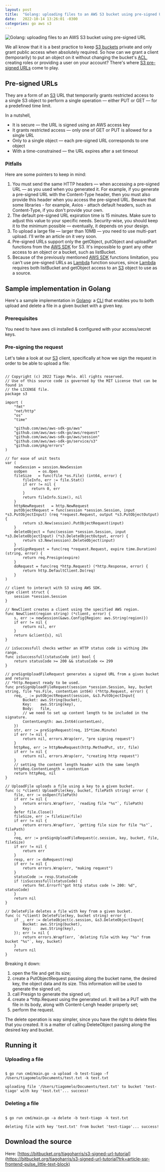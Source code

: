 ```yaml
---
layout: post
title:  "Golang: uploading files to an AWS S3 bucket using pre-signed URL"
date:   2022-10-14 13:26:01 -0300
categories: go aws s3
---
```

![Golang: uploading files to an AWS S3 bucket using pre-signed URL](/assets/images/2022-10-14-d040f8c1-9082-4671-b37e-01df4eebb1d1/2022-04-14-banner.jpeg)

We all know that it is a best practice to keep [S3 buckets](https://aws.amazon.com/s3/?trk=article-ssr-frontend-pulse_little-text-block) private and only grant public access when absolutely required. So how can we grant a client (temporarily) to put an object on it without changing the bucket's [ACL](https://docs.aws.amazon.com/AmazonS3/latest/userguide/acl-overview.html?trk=article-ssr-frontend-pulse_little-text-block), creating roles or providing a user on your account? There's where [S3 pre-signed URLs](https://docs.aws.amazon.com/AmazonS3/latest/userguide/ShareObjectPreSignedURL.html?trk=article-ssr-frontend-pulse_little-text-block) come to play.

## Pre-signed URLs

They are a form of an [S3](https://aws.amazon.com/s3/?trk=article-ssr-frontend-pulse_little-text-block) URL that temporarily grants restricted access to a single S3 object to perform a single operation — either PUT or GET — for a predefined time limit.

In a nutshell,

- It is secure — the URL is signed using an AWS access key
- It grants restricted access — only one of GET or PUT is allowed for a single URL
- Only to a single object — each pre-signed URL corresponds to one object
- With a time-constrained — the URL expires after a set timeout

### Pitfalls

Here are some pointers to keep in mind:

1. You must send the same HTTP headers — when accessing a pre-signed URL — as you used when you generated it. For example, if you generate a pre-signed URL with the Content-Type header, then you must also provide this header when you access the pre-signed URL. Beware that some libraries - for example, Axios - attach default headers, such as Content-Type, if you don't provide your own.
2. The default pre-signed URL expiration time is 15 minutes. Make sure to adjust this value to your specific needs. Security-wise, you should keep it to the minimum possible — eventually, it depends on your design.
3. To upload a large file — larger than 10MB — you need to use multi-part upload. I'll write an article on it very soon.
4. Pre-signed URLs support only the getObject, putObject and uploadPart functions from the [AWS SDK](https://aws.amazon.com/sdk-for-go/?trk=article-ssr-frontend-pulse_little-text-block) for S3. It's impossible to grant any other access to an object or a bucket, such as listBucket.
5. Because of the previously mentioned [AWS SDK](https://aws.amazon.com/sdk-for-go/?trk=article-ssr-frontend-pulse_little-text-block) functions limitation, you can’t use pre-signed URLs as [Lambda](https://aws.amazon.com/lambda/?trk=article-ssr-frontend-pulse_little-text-block) function sources, since [Lambda](https://aws.amazon.com/lambda/?trk=article-ssr-frontend-pulse_little-text-block) requires both listBucket and getObject access to an [S3](https://aws.amazon.com/s3/?trk=article-ssr-frontend-pulse_little-text-block) object to use as a source.

## Sample implementation in Golang

Here's a sample implementation in [Golang](http://golang.org?trk=article-ssr-frontend-pulse_little-text-block): a [CLI](https://en.wikipedia.org/wiki/Command-line_interface?trk=article-ssr-frontend-pulse_little-text-block) that enables you to both upload and delete a file in a given bucket with a given key.

### Prerequisites

You need to have aws cli installed & configured with your access/secret keys.

### Pre-signing the request

Let's take a look at our [S3](https://aws.amazon.com/s3/?trk=article-ssr-frontend-pulse_little-text-block) client, specifically at how we sign the request in order to be able to upload a file:

```

// Copyright (c) 2022 Tiago Melo. All rights reserved.
// Use of this source code is governed by the MIT License that can be found in
// the LICENSE file.
package s3

import (
    "fmt"
    "net/http"
    "os"
    "time"

    "github.com/aws/aws-sdk-go/aws"
    "github.com/aws/aws-sdk-go/aws/request"
    "github.com/aws/aws-sdk-go/aws/session"
    "github.com/aws/aws-sdk-go/service/s3"
    "github.com/pkg/errors"
)

// for ease of unit tests
var (
    newSession = session.NewSession
    osOpen     = os.Open
    fileSize   = func(file *os.File) (int64, error) {
        fileInfo, err := file.Stat()
        if err != nil {
            return 0, err
        }
        return fileInfo.Size(), nil
    }
    httpNewRequest   = http.NewRequest
    putObjectRequest = func(session *session.Session, input *s3.PutObjectInput) (req *request.Request, output *s3.PutObjectOutput) {
        return s3.New(session).PutObjectRequest(input)
    }
    deleteObject = func(session *session.Session, input *s3.DeleteObjectInput) (*s3.DeleteObjectOutput, error) {
        return s3.New(session).DeleteObject(input)
    }
    preSignRequest = func(req *request.Request, expire time.Duration) (string, error) {
        return req.Presign(expire)
    }
    doRequest = func(req *http.Request) (*http.Response, error) {
        return http.DefaultClient.Do(req)
    }
)

// client to interact with S3 using AWS SDK.
type client struct {
    session *session.Session
}

// NewClient creates a client using the specified AWS region.
func NewClient(region string) (*client, error) {
    s, err := newSession(&aws.Config{Region: aws.String(region)})
    if err != nil {
        return nil, err
    }
    return &client{s}, nil
}

// isSuccessfull checks wether an HTTP status code is withing 20x range.
func isSuccessfull(statusCode int) bool {
    return statusCode >= 200 && statusCode <= 299
}

// preSignUploadFileRequest generates a signed URL from a given bucket and returns
// *http.Request ready to be used.
func preSignUploadFileRequest(session *session.Session, key, bucket string, file *os.File, contentLen int64) (*http.Request, error) {
    req, _ := putObjectRequest(session, &s3.PutObjectInput{
        Bucket: aws.String(bucket),
        Key:    aws.String(key),
        Body:   file,
        // we need to set up content length to be included in the signature.
        ContentLength: aws.Int64(contentLen),
    })
    str, err := preSignRequest(req, 15*time.Minute)
    if err != nil {
        return nil, errors.Wrap(err, "pre signing request")
    }
    httpReq, err := httpNewRequest(http.MethodPut, str, file)
    if err != nil {
        return nil, errors.Wrap(err, "creating http request")
    }
    // setting the content length header with the same length
    httpReq.ContentLength = contentLen
    return httpReq, nil
}

// UploadFile uploads a file using a key to a given bucket.
func (c *client) UploadFile(key, bucket, filePath string) error {
    file, err := osOpen(filePath)
    if err != nil {
        return errors.Wrapf(err, `reading file "%s"`, filePath)
    }
    defer file.Close()
    fileSize, err := fileSize(file)
    if err != nil {
        return errors.Wrapf(err, `getting file size for file "%s"`, filePath)
    }
    req, err := preSignUploadFileRequest(c.session, key, bucket, file, fileSize)
    if err != nil {
        return err
    }
    resp, err := doRequest(req)
    if err != nil {
        return errors.Wrap(err, "making request")
    }
    statusCode := resp.StatusCode
    if !isSuccessfull(statusCode) {
        return fmt.Errorf("got http status code != 200: %d", statusCode)
    }
    return nil
}

// DeleteFile deletes a file with key from a given bucket.
func (c *client) DeleteFile(key, bucket string) error {
    if _, err := deleteObject(c.session, &s3.DeleteObjectInput{
        Bucket: aws.String(bucket),
        Key:    aws.String(key),
    }); err != nil {
        return errors.Wrapf(err, `deleting file with key "%s" from bucket "%s"`, key, bucket)
    }
    return nil
}

```

Breaking it down:

1. open the file and get its size;
2. create a PutObjectRequest passing along the bucket name, the desired key, the object data and its size. This information will be used to generate the signed url;
3. call Presign to generate the signed url;
4. create a \*http.Request using the generated url. It will be a PUT with the file in its body, along with Content-Lengh header properly set;
5. perform the request.

The delete operation is way simpler, since you have the right to delete files that you created. It is a matter of calling DeleteObject passing along the desired key and bucket.

## Running it

### Uploading a file

```

$ go run cmd/main.go -a upload -b test-tiago -f /Users/tiagomelo/Documents/test.txt -k test.txt

uploading file '/Users/tiagomelo/Documents/test.txt' to bucket 'test-tiago' with key 'test.txt'... success!

```

### Deleting a file

```

$ go run cmd/main.go -a delete -b test-tiago -k test.txt

deleting file with key 'test.txt' from bucket 'test-tiago'... success!

```

## Download the source

Here: [https://bitbucket.org/tiagoharris/s3-signed-url-tutorial](https://bitbucket.org/tiagoharris/s3-signed-url-tutorial?trk=article-ssr-frontend-pulse_little-text-block)
